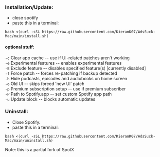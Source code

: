
### Installation/Update:

- close spotify
- paste this in a terminal:

```
bash <(curl -sSL https://raw.githubusercontent.com/KieranK07/AdsSuck-Mac/main/install.sh)
```

#### optional stuff:
`-c`  Clear app cache -- use if UI-related patches aren't working  
`-e`  Experimental features -- enables experimental features  
`-E`  Exclude feature -- disables specified feature(s) [currently disabled]  
`-f`  Force patch -- forces re-patching if backup detected  
`-h`  Hide podcasts, episodes and audiobooks on home screen  
`-o`  Old UI -- skips forced 'new UI' patch  
`-p`  Premium subscription setup -- use if premium subscriber  
`-P`  Path to Spotify.app -- set custom Spotify app path  
`-u`  Update block -- blocks automatic updates  

### Uninstall:

- Close Spotify.
- paste this in a terminal:

```
bash <(curl -sSL https://raw.githubusercontent.com/KieranK07/AdsSuck-Mac/main/uninstall.sh)
```

Note: this is a partial fork of SpotX
